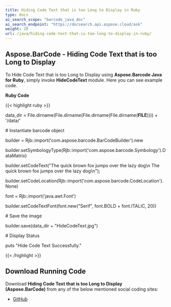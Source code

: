 ```yaml
---
title: Hiding Code Text that is too Long to Display in Ruby
type: docs
ai_search_scope: "barcode_java_doc"
ai_search_endpoint: "https://docsearch.api.aspose.cloud/ask"
weight: 20
url: /java/hiding-code-text-that-is-too-long-to-display-in-ruby/
---
```


## **Aspose.BarCode - Hiding Code Text that is too Long to Display**
To Hide Code Text that is too Long to Display using **Aspose.Barcode Java for Ruby**, simply invoke **HideCodeText** module. Here you can see example code.

**Ruby Code**

{{< highlight ruby >}}

 data_dir = File.dirname(File.dirname(File.dirname(File.dirname(__FILE__)))) + '/data/'



\# Instantiate barcode object

builder = Rjb::import('com.aspose.barcode.BarCodeBuilder').new

builder.setSymbologyType(Rjb::import('com.aspose.barcode.Symbology').DataMatrix)

builder.setCodeText("The quick brown fox jumps over the lazy dog\n The quick brown fox jumps over the lazy dog\n");

builder.setCodeLocation(Rjb::import('com.aspose.barcode.CodeLocation').None)

font = Rjb::import('java.awt.Font')

builder.setCodeTextFont(font.new("Serif", font.BOLD + font.ITALIC, 20))

\# Save the image

builder.save(data_dir + "HideCodeText.jpg")

\# Display Status

puts "Hide Code Text Successfully."

{{< /highlight >}}
## **Download Running Code**
Download **Hiding Code Text that is too Long to Display (Aspose.BarCode)** from any of the below mentioned social coding sites:

- [GitHub](https://github.com/aspose-barcode/Aspose.BarCode-for-Java/blob/master/Plugins/Aspose_Barcode_Java_for_Ruby/lib/asposebarcodejava/2DBarcode/hidecodetext.rb)
